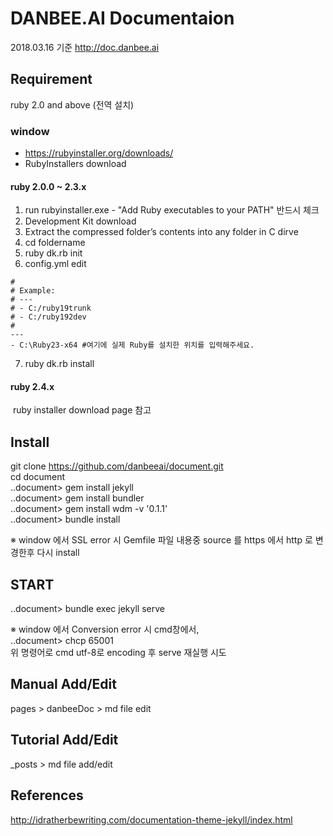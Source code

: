 # DANBEE.AI Documentaion
2018.03.16 기준
http://doc.danbee.ai

## Requirement
ruby 2.0 and above (전역 설치)

### window
 - https://rubyinstaller.org/downloads/
 - RubyInstallers download
 #### ruby 2.0.0 ~ 2.3.x
 1. run rubyinstaller.exe - "Add Ruby executables to your PATH" 반드시 체크 <br/>
 2. Development Kit download <br/> 
 3. Extract the compressed folder’s contents into any folder in C dirve <br/> 
 4. cd foldername <br/> 
 5. ruby dk.rb init <br/> 
 6. config.yml edit
  ```
  # 
  # Example:
  # ---
  # - C:/ruby19trunk
  # - C:/ruby192dev
  #
  --- 
  - C:\Ruby23-x64 #여기에 실제 Ruby를 설치한 위치를 입력해주세요.
  ```
 7. ruby dk.rb install <br/>
 #### ruby 2.4.x
  ruby installer download page 참고

## Install
git clone https://github.com/danbeeai/document.git <br/>
cd document <br/>
..document> gem install jekyll <br/>
..document> gem install bundler <br/>
..document> gem install wdm -v '0.1.1' <br/>
..document> bundle install <br/>

※ window 에서 SSL error 시 Gemfile 파일 내용중 source 를 https 에서 http 로 변경한후 다시 install <br/>

## START
..document> bundle exec jekyll serve

※ window 에서 Conversion error 시 cmd창에서, <br/>
  ..document> chcp 65001<br/>
위 명령어로 cmd utf-8로 encoding 후 serve 재실행 시도<br/>
  


## Manual Add/Edit
pages > danbeeDoc > md file edit

## Tutorial Add/Edit 
_posts > md file add/edit

## References
http://idratherbewriting.com/documentation-theme-jekyll/index.html



  
